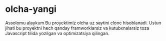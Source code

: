 # olcha-yangi

Assolomu alaykum Bu proyektimiz olcha uz saytini clone hisoblanadi. Ustun jihati bu proyektni hech qanday framworklarsiz va kutubxnalarsiz toza Javascript tilida yozilgan va optimizatsiya qilingan.
